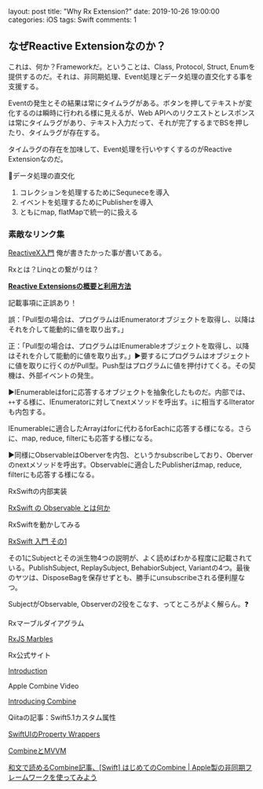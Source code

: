 layout: post
title:  "Why Rx Extension?"
date:   2019-10-26 19:00:00
categories: iOS
tags: Swift
comments: 1
## なぜReactive Extensionなのか？

これは、何か？Frameworkだ。ということは、Class, Protocol, Struct, Enumを提供するのだ。それは、非同期処理、Event処理とデータ処理の直交化する事を支援する。

Eventの発生とその結果は常にタイムラグがある。ボタンを押してテキストが変化するのは瞬時に行われる様に見えるが、Web APIへのリクエストとレスポンスは常にタイムラグがあり、テキスト入力だって、それが完了するまでBSを押したり、タイムラグが存在する。

タイムラグの存在を加味して、Event処理を行いやすくするのがReactive Extensionなのだ。

🔹データ処理の直交化

1. コレクションを処理するためにSequneceを導入
2. イベントを処理するためにPublisherを導入
3. ともにmap, flatMapで統一的に扱える



### 素敵なリンク集

[ReactiveX入門](https://qiita.com/temoki/items/b859b55a06bd86fdfe25)
俺が書きたかった事が書いてある。

Rxとは？Linqとの繋がりは？

[**Reactive Extensionsの概要と利用方法**](https://www.atmarkit.co.jp/fdotnet/introrx/introrx_01/introrx_01_02.html)

記載事項に正誤あり！

誤：「Pull型の場合は、プログラムはIEnumerator<T>オブジェクトを取得し、以降はそれを介して能動的に値を取り出す。」

正：「Pull型の場合は、プログラムはIEnumerable<T>オブジェクトを取得し、以降はそれを介して能動的に値を取り出す。」▶️要するにプログラムはオブジェクトに値を取りに行くのがPull型。Push型はプログラムに値を押付けてくる。その契機は、外部イベントの発生。

▶️IEnumerableはforに応答するオブジェクトを抽象化したものだ。内部では、`++`する様に、IEnumeratorに対してnextメソッドを呼出す。`i`に相当するIIteratorも内包する。

IEnumerableに適合したArrayはforに代わるforEachに応答する様になる。さらに、map, reduce, filterにも応答する様になる。

▶️同様にObservableはOberverを内包、というかsubscribeしており、Oberverのnextメソッドを呼出す。Observableに適合したPublisherはmap, reduce, filterにも応答する様になる。

RxSwiftの内部実装

[RxSwift の Observable とは何か]([https://53ningen.com/rxswift-observable/)

RxSwiftを動かしてみる

[RxSwift 入門 その1](http://tiny-wing.hatenablog.com/entry/2016/01/02/161322)

その1にSubjectとその派生物4つの説明が、よく読めばわかる程度に記載されている。PublishSubject, ReplaySubject, BehabiorSubject, Variantの4つ。最後のヤツは、DisposeBagを保存せずとも、勝手にunsubscribeされる便利屋なつ。

SubjectがObservable, Observerの2役をこなす、ってところがよく解らん。❓

Rxマーブルダイアグラム

[RxJS Marbles](https://rxmarbles.com/)

Rx公式サイト

[Introduction](http://reactivex.io/documentation/operators.html)

Apple Combine Video

[Introducing Combine](https://developer.apple.com/videos/play/wwdc2019/722/)

Qiitaの記事：Swift5.1カスタム属性

[SwiftUIのProperty Wrappers](https://qiita.com/shiz/items/6eaf87fa79499623306a)

[CombineとMVVM](https://qiita.com/akifumi1118/items/aa5734b1f14d57072456)

[和文で読めるCombine記事、[Swift] はじめてのCombine | Apple製の非同期フレームワークを使ってみよう](https://dev.classmethod.jp/smartphone/swift-combine-framework-for-beginners/)



